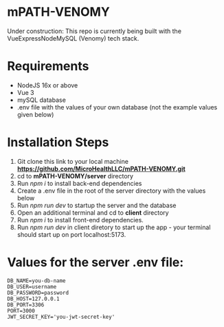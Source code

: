 # mPATH-VENOMY
Under construction:  This repo is currently being built with the VueExpressNodeMySQL (Venomy) tech stack.  

# Requirements
- NodeJS 16x or above
- Vue 3
- mySQL database
- .env file with the values of your own database (not the example values given below)


# Installation Steps
1. Git clone this link to your local machine **https://github.com/MicroHealthLLC/mPATH-VENOMY.git**
2. cd to **mPATH-VENOMY/server** directory
3. Run _npm i_ to install back-end dependencies
4. Create a .env file in the root of the server directory with the values below
5. Run _npm run dev_ to startup the server and the database
6. Open an additional terminal and cd to **client** directory
7. Run _npm i_ to install front-end dependencies.
8. Run _npm run dev_ in client diretory to start up the app - your terminal should start up on port localhost:5173.


# Values for the server .env file:
```
DB_NAME=you-db-name
DB_USER=username
DB_PASSWORD=password
DB_HOST=127.0.0.1
DB_PORT=3306
PORT=3000
JWT_SECRET_KEY='you-jwt-secret-key'
```
